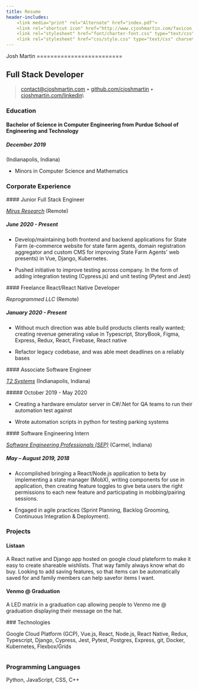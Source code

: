 ```yaml
---
title: Resume
header-includes:
    <link media="print" rel="Alternate" href="index.pdf">
    <link rel="shortcut icon" href="http://www.cjoshmartin.com/favicon.ico">
    <link rel="stylesheet" href="font/charter-font.css" type="text/css" charset="utf-8" />
    <link rel="stylesheet" href="css/style.css" type="text/css" charset="utf-8" />
---
```



<div id="resume-body">
<div id="header">
Josh Martin
=========================

## Full Stack Developer

>  <contact@cjoshmartin.com> • [github.com/cjoshmartin](https://www.github.com/cjoshmartin) • [cjoshmartin.com/linkedin](https://www.linkedin.com/in/joshua-martin-55740652/)\

</div>

### Education

#### Bachelor of Science in Computer Engineering from Purdue School of Engineering and Technology

##### December 2019

(Indianapolis, Indiana)

* Minors in Computer Science and Mathematics


### Corporate Experience


<div class="content-with-words">

<div>
#### Junior Full Stack Engineer

*[Mirus Research](https://mirusresearch.com/)*
    (Remote)
</div>

##### June 2020 - Present

</div>


* Develop/maintaining both frontend and backend applications for State Farm (e-commerce website for state farm agents, domain registration aggregator and custom CMS for improving State Farm Agents' web presents) in  Vue, Django, Kubernetes.

* Pushed initiative to improve testing across company. In the form of adding integration testing (Cypress.js) and unit testing (Pytest and Jest)

<div class="content-with-words">

<div>
#### Freelance React/React Native Developer

*Reprogrammed LLC*
    (Remote)
</div>

##### January 2020 - Present
</div>

* Without much direction was able build products clients really wanted; creating revenue generating value in Typescript, StoryBook, Figma, Express, Redux, React, Firebase, React native

* Refactor legacy codebase, and was able meet deadlines on a reliably bases


<div class="content-with-words">
<div>
#### Associate Software Engineer

*[T2 Systems](https://www.t2systems.com/)*
    (Indianapolis, Indiana)

</div>
##### October 2019 - May 2020
</div>

* Creating a hardware emulator server in C#/.Net for QA teams to run their automation test against

* Wrote automation scripts in python for testing parking systems

<div class="content-with-words">

<div>
#### Software Engineering Intern

*[Software Engineering Professionals (SEP)](https://www.sep.com/)*
    (Carmel, Indiana)
</div>

##### May – August 2019, 2018

</div>

* Accomplished bringing a React/Node.js application to beta by implementing a state manager (MobX), writing components for use in application, then creating feature toggles to give beta users the right permissions to each new feature and participating in mobbing/pairing sessions. 

* Engaged in agile practices (Sprint Planning, Backlog Grooming, Continuous Integration & Deployment).

### Projects

#### Listaan
    
A React native and Django app hosted on google cloud plateform to make it easy to create shareable wishlists. That way family always know what do buy. Looking to add saving features, so that items can be automatically saved for and family members can help savefor items I want.

#### Venmo @ Graduation 

 A LED matrix in a graduation cap allowing people to Venmo me @ graduation displaying their message on the hat.
</div>



<div style="display: flex;flex-direction: column;">
<div style="">
### Technologies

Google Cloud Platform (GCP), Vue.js, React, Node.js, React Native, Redux, Typescript, Django, Cypress, Jest, Pytest,  Postgres, Express, git, Docker, Kubernetes, Flexbox/Grids
</div>

<div style="">

### Programming Languages

Python, JavaScript, CSS, C++

</div>


</div>


